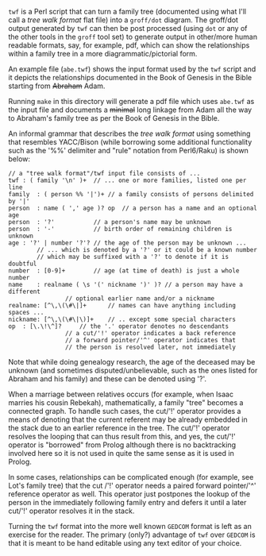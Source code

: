 `twf` is a Perl script that can turn a family tree (documented using what I'll
call a _tree walk format_ flat file) into a `groff/dot` diagram. The groff/dot
output generated by `twf` can then be post processed (using `dot` or any of the
other tools in the `groff` tool set) to generate output in other/more human
readable formats, say, for example, pdf, which can show the relationships within
a family tree in a more diagrammatic/pictorial form.

An example file (`abe.twf`) shows the input format used by the `twf` script and
it depicts the relationships documented in the Book of Genesis in the Bible
starting from ~~Abraham~~ Adam.

Running `make` in this directory will generate a pdf file which uses `abe.twf`
as the input file and documents a ~~minimal~~ long linkage from Adam all the way
to Abraham's family tree as per the Book of Genesis in the Bible.

An informal grammar that describes the _tree walk format_ using something that
resembles YACC/Bison (while borrowing some additional functionality such as the
'%%' delimiter and "rule" notation from Perl6/Raku) is shown below:

```
// a "tree walk format"/twf input file consists of ...
twf	: ( family '\n' )+	// ... one or more families, listed one per line
family	: ( person %% '|')+	// a family consists of persons delimited by '|'
person	: name ( ',' age )? op	// a person has a name and an optional age
person	: '?'			// a person's name may be unknown
person	: '-'			// birth order of remaining children is unknown
age	: '?' | number '?'?	// the age of the person may be unknown ...
		// ... which is denoted by a '?' or it could be a known number
		// which may be suffixed with a '?' to denote if it is doubtful
number	: [0-9]+		// age (at time of death) is just a whole number
name	: realname ( \s '(' nickname ')' )?	// a person may have a different
				// optional earlier name and/or a nickname
realname: [^\,\(\#\|]+		// names can have anything including spaces ...
nickname: [^\,\(\#\|\)]+	// .. except some special characters
op	: [\.\!\^]?		// the '.' operator denotes no descendants
				// a cut/'!' operator indicates a back reference
				// a forward pointer/'^' operator indicates that
				// the person is resolved later, not immediately
```

Note that while doing genealogy research, the age of the deceased may be
unknown (and sometimes disputed/unbelievable, such as the ones listed for
Abraham and his family) and these can be denoted using '?'.

When a marriage between relatives occurs (for example, when Isaac marries
his cousin Rebekah), mathematically, a family "tree" becomes a connected graph.
To handle such cases, the cut/'!' operator provides a means of denoting that
the current referent may be already embedded in the stack due to an earlier
reference in the tree. The cut/'!' operator resolves the looping that can thus
result from this, and yes, the cut/'!' operator is "borrowed" from Prolog
although there is no backtracking involved here so it is not used in quite the
same sense as it is used in Prolog.

In some cases, relationships can be complicated enough (for example, see Lot's
family tree) that the cut /'!' operator needs a paired forward pointer/'^'
reference operator as well. This operator just postpones the lookup of the
person in the immediately following family entry and defers it until a later
cut/'!' operator resolves it in the stack.

Turning the `twf` format into the more well known `GEDCOM` format is left as
an exercise for the reader. The primary (only?) advantage of `twf` over `GEDCOM`
is that it is meant to be hand editable using any text editor of your choice.
